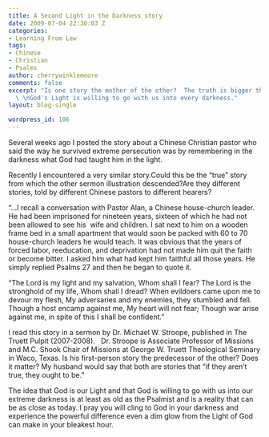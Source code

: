```yaml
---
title: A Second Light in the Darkness story
date: 2009-07-04 22:30:03 Z
categories:
- Learning From Lew
tags:
- Chinese
- Christian
- Psalms
author: cherrywinklemoore
comments: false
excerpt: "Is one story the mother of the other?  The truth is bigger than the question.
  \ \nGod's Light is willing to go with us into every darkness."
layout: blog-single

wordpress_id: 106
---
```


Several weeks ago I posted the story about a Chinese Christian pastor who said the way he survived extreme persecution was by remembering in the darkness what God had taught him in the light.

Recently I encountered a very similar story.Could this be the “true” story from which the other sermon illustration descended?Are they different stories, told by different Chinese pastors to different hearers?

“…I recall a conversation with Pastor Alan, a Chinese house-church leader. He had been imprisoned for nineteen years, sixteen of which he had not been allowed to see his  wife and children. I sat next to him on a wooden frame bed in a small apartment that would soon be packed with 60 to 70 house-church leaders he would teach. It was obvious that the years of  forced labor, reeducation, and deprivation had not made him quit the faith or become bitter. I asked him what had kept him faithful all those years. He simply replied Psalms 27 and then he began to quote it.

“The Lord is my light and my salvation, Whom shall I fear? The Lord is the stronghold of my life, Whom shall I dread? When evildoers came upon me to devour my flesh, My adversaries and my enemies, they stumbled and fell. Though a host encamp against me, My heart will not fear; Though war arise against me, in spite of this I shall be confident.”

I read this story in a sermon by Dr. Michael W. Stroope, published in The Truett Pulpit (2007-2008).   Dr. Stroope is Associate Professor of Missions and M.C. Shook Chair of Missions at George W. Truett Theological Seminary in Waco, Texas. Is his first-person story the predecessor of the other? Does it matter? My husband would say that both are stories that “if they aren’t true, they ought to be.”

The idea that God is our Light and that God is willing to go with us into our extreme darkness is at least as old as the Psalmist and is a reality that can be as close as today. I pray you will cling to God in your darkness and experience the powerful difference even a dim glow from the Light of God can make in your bleakest hour.
